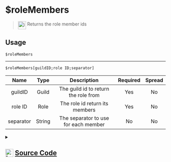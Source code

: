 # $roleMembers
> <img align="top" src="https://upload.wikimedia.org/wikipedia/commons/thumb/e/e4/Infobox_info_icon.svg/160px-Infobox_info_icon.svg.png?20150409153300" alt="image" width="25" height="auto"> Returns the role member ids
## Usage
```
$roleMembers
```
---
```
$roleMembers[guildID;role ID;separator]
```
| Name | Type | Description | Required | Spread
| :---: | :---: | :---: | :---: | :---: |
guildID | Guild | The guild id to return the role from | Yes | No
role ID | Role | The role id return its members | Yes | No
separator | String | The separator to use for each member | No | No
<details>
<summary>
    
## <img align="top" src="https://cdn4.iconfinder.com/data/icons/iconsimple-logotypes/512/github-512.png" alt="image" width="25" height="auto">  [Source Code](https://github.com/tryforge/ForgeScript-V2/blob/main/src/native/roleMembers.ts)
    
</summary>
    
```ts
import { ArgType, NativeFunction, Return } from "../structures"

export default new NativeFunction({
    name: "$roleMembers",
    version: "1.0.0",
    description: "Returns the role member ids",
    brackets: false,
    unwrap: true,
    args: [
        {
            name: "guildID",
            description: "The guild id to return the role from",
            rest: false,
            type: ArgType.Guild,
            required: true,
        },
        {
            name: "role ID",
            description: "The role id return its members",
            rest: false,
            type: ArgType.Role,
            pointer: 0,
            required: true,
        },
        {
            name: "separator",
            description: "The separator to use for each member",
            rest: false,
            type: ArgType.String,
        },
    ],
    execute(ctx, [, role, sep]) {
        return this.success((role ?? ctx.role)?.members.map((x) => x.id).join(sep || ", "))
    },
})

```
    
</details>